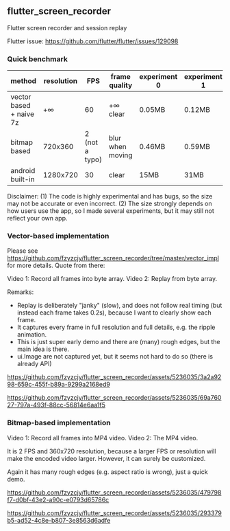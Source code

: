 ## flutter_screen_recorder

Flutter screen recorder and session replay

Flutter issue: https://github.com/flutter/flutter/issues/129098

### Quick benchmark

| method | resolution | FPS | frame quality | experiment 0 | experiment 1 | experiment 2 | experiment 3 |
|---|---|---|---|---|---|---|---|
| vector based + naive 7z | +∞ | 60 | +∞ clear | 0.05MB | 0.12MB | 0.17MB | 0.16MB |
| bitmap based | 720x360 | 2 (not a typo) | blur when moving | 0.46MB | 0.59MB | 1.01MB | 0.81MB |
| android built-in | 1280x720 | 30 | clear | 15MB | 31MB | 43MB | 56MB |

Disclaimer: (1) The code is highly experimental and has bugs, so the size may not be accurate or even incorrect. (2) The size strongly depends on how users use the app, so I made several experiments, but it may still not reflect your own app.

### Vector-based implementation

Please see https://github.com/fzyzcjy/flutter_screen_recorder/tree/master/vector_impl for more details. Quote from there:

Video 1: Record all frames into byte array.
Video 2: Replay from byte array.

Remarks:

* Replay is deliberately "janky" (slow), and does not follow real timing (but instead each frame takes 0.2s), because I want to clearly show each frame.
* It captures every frame in full resolution and full details, e.g. the ripple animation.
* This is just super early demo and there are (many) rough edges, but the main idea is there.
* ui.Image are not captured yet, but it seems not hard to do so (there is already API)

https://github.com/fzyzcjy/flutter_screen_recorder/assets/5236035/3a2a9298-659c-455f-b89a-9299a2168ed9

https://github.com/fzyzcjy/flutter_screen_recorder/assets/5236035/69a76027-797a-493f-88cc-56814e6aa1f5

### Bitmap-based implementation

Video 1: Record all frames into MP4 video.
Video 2: The MP4 video.

It is 2 FPS and 360x720 resolution, because a larger FPS or resolution will make the encoded video larger. However, it can surely be customized.

Again it has many rough edges (e.g. aspect ratio is wrong), just a quick demo.

https://github.com/fzyzcjy/flutter_screen_recorder/assets/5236035/479798f7-d0bf-43e2-a90c-e0793d65786c

https://github.com/fzyzcjy/flutter_screen_recorder/assets/5236035/293379b5-ad52-4c8e-b807-3e8563d6adfe

